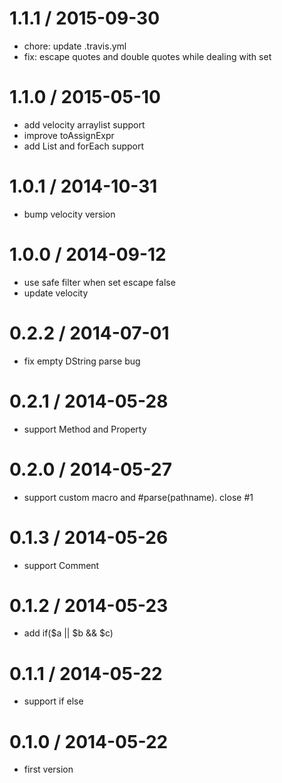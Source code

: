 
1.1.1 / 2015-09-30
==================

 * chore: update .travis.yml
 * fix: escape quotes and double quotes while dealing with set

1.1.0 / 2015-05-10
==================

 * add velocity arraylist support
 * improve toAssignExpr
 * add List and forEach support

1.0.1 / 2014-10-31
==================

 * bump velocity version

1.0.0 / 2014-09-12
==================

 * use safe filter when set escape false
 * update velocity

0.2.2 / 2014-07-01
==================

 * fix empty DString parse bug

0.2.1 / 2014-05-28
==================

 * support Method and Property

0.2.0 / 2014-05-27
==================

 * support custom macro and #parse(pathname). close #1

0.1.3 / 2014-05-26
==================

 * support Comment

0.1.2 / 2014-05-23
==================

 * add if($a || $b && $c)

0.1.1 / 2014-05-22
==================

 * support if else

0.1.0 / 2014-05-22
==================

 * first version
